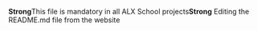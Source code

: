 **Strong**This file is mandatory in all ALX School projects**Strong**
Editing the README.md file from the website
